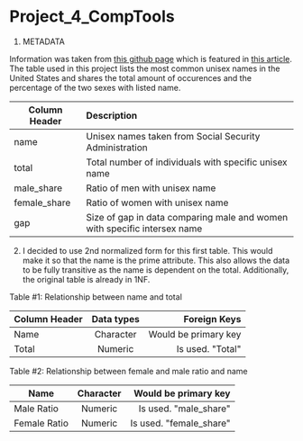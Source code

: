 # Project_4_CompTools

1. METADATA

Information was taken from [this github page](https://github.com/fivethirtyeight/data/tree/master/unisex-names) which is featured in [this article](https://fivethirtyeight.com/features/there-are-922-unisex-names-in-america-is-yours-one-of-them/). The table used in this project lists the most common unisex names in the United States and shares the total amount of occurences and the percentage of the two sexes with listed name. 

| Column Header    | Description                                                              | 
| ---------------- |:-------------------------------------------------------------------------| 
| name             | Unisex names taken from Social Security Administration                   | 
| total            |    Total number of individuals with specific unisex name                 | 
| male_share       | Ratio of men with unisex name                                            | 
| female_share     | Ratio of women with unisex name                                          |
| gap              | Size of gap in data comparing male and women with specific intersex name |


2.  I decided to use 2nd normalized form for this first table. This would make it so that the name is the prime attribute. This also allows the data to be fully transitive as the name is dependent on the total. Additionally, the original table is already in 1NF.

Table #1: Relationship between name and total

| Column Header    | Data types           |  Foreign Keys           |
| ---------------- |:--------------------:| -----------------------:|
| Name             | Character            | Would be primary key    |
| Total            | Numeric              | Is used. "Total"        |

Table #2: Relationship between female and male ratio and name 

| Name             | Character            | Would be primary key    |
| ---------------- |:--------------------:| -----------------------:|
| Male Ratio       | Numeric              | Is used. "male_share"   |
| Female Ratio     | Numeric              | Is used. "female_share" |


